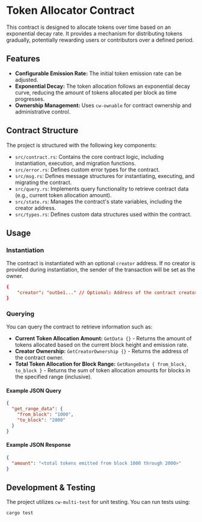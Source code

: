 # Token Allocator Contract

This contract is designed to allocate tokens over time based on an exponential decay rate. It provides a mechanism for distributing tokens gradually, potentially rewarding users or contributors over a defined period.

## Features

*   **Configurable Emission Rate:** The initial token emission rate can be adjusted.
*   **Exponential Decay:**  The token allocation follows an exponential decay curve, reducing the amount of tokens allocated per block as time progresses.
*   **Ownership Management:** Uses `cw-ownable` for contract ownership and administrative control.

## Contract Structure

The project is structured with the following key components:

*   `src/contract.rs`: Contains the core contract logic, including instantiation, execution, and migration functions.
*   `src/error.rs`: Defines custom error types for the contract.
*   `src/msg.rs`:  Defines message structures for instantiating, executing, and migrating the contract.
*   `src/query.rs`: Implements query functionality to retrieve contract data (e.g., current token allocation amount).
*   `src/state.rs`: Manages the contract's state variables, including the creator address.
*   `src/types.rs`: Defines custom data structures used within the contract.

## Usage

### Instantiation

The contract is instantiated with an optional `creator` address. If no creator is provided during instantiation, the sender of the transaction will be set as the owner.

```toml
{
    "creator": "outbe1..." // Optional: Address of the contract creator
}
```

### Querying

You can query the contract to retrieve information such as:

*   **Current Token Allocation Amount:**  `GetData {}` - Returns the amount of tokens allocated based on the current block height and emission rate.
*   **Creator Ownership:** `GetCreatorOwnership {}` - Returns the address of the contract owner.
*   **Total Token Allocation for Block Range:** `GetRangeData { from_block, to_block }` - Returns the sum of token allocation amounts for blocks in the specified range (inclusive).

#### Example JSON Query
```json
{
  "get_range_data": {
    "from_block": "1000",
    "to_block": "2000"
  }
}
```

#### Example JSON Response
```json
{
  "amount": "<total tokens emitted from block 1000 through 2000>"
}
```


## Development & Testing

The project utilizes `cw-multi-test` for unit testing. You can run tests using:

```bash
cargo test
```
